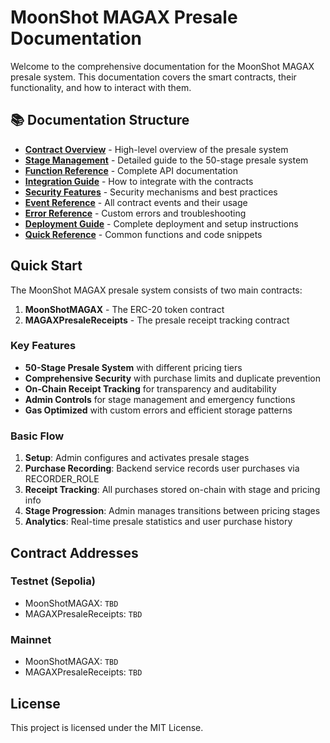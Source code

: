 # MoonShot MAGAX Presale Documentation

Welcome to the comprehensive documentation for the MoonShot MAGAX presale system. This documentation covers the smart contracts, their functionality, and how to interact with them.

## 📚 Documentation Structure

- **[Contract Overview](./contract-overview.md)** - High-level overview of the presale system
- **[Stage Management](./stage-management.md)** - Detailed guide to the 50-stage presale system
- **[Function Reference](./function-reference.md)** - Complete API documentation
- **[Integration Guide](./integration-guide.md)** - How to integrate with the contracts
- **[Security Features](./security-features.md)** - Security mechanisms and best practices
- **[Event Reference](./event-reference.md)** - All contract events and their usage
- **[Error Reference](./error-reference.md)** - Custom errors and troubleshooting
- **[Deployment Guide](./deployment-guide.md)** - Complete deployment and setup instructions
- **[Quick Reference](./quick-reference.md)** - Common functions and code snippets

## Quick Start

The MoonShot MAGAX presale system consists of two main contracts:

1. **MoonShotMAGAX** - The ERC-20 token contract
2. **MAGAXPresaleReceipts** - The presale receipt tracking contract

### Key Features

- **50-Stage Presale System** with different pricing tiers
- **Comprehensive Security** with purchase limits and duplicate prevention
- **On-Chain Receipt Tracking** for transparency and auditability
- **Admin Controls** for stage management and emergency functions
- **Gas Optimized** with custom errors and efficient storage patterns

### Basic Flow

1. **Setup**: Admin configures and activates presale stages
2. **Purchase Recording**: Backend service records user purchases via RECORDER_ROLE
3. **Receipt Tracking**: All purchases stored on-chain with stage and pricing info
4. **Stage Progression**: Admin manages transitions between pricing stages
5. **Analytics**: Real-time presale statistics and user purchase history

## Contract Addresses

### Testnet (Sepolia)

- MoonShotMAGAX: `TBD`
- MAGAXPresaleReceipts: `TBD`

### Mainnet

- MoonShotMAGAX: `TBD`
- MAGAXPresaleReceipts: `TBD`

## License

This project is licensed under the MIT License.
